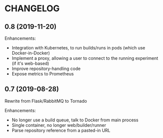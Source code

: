 CHANGELOG
=========

0.8 (2019-11-20)
----------------

Enhancements:
* Integration with Kubernetes, to run builds/runs in pods (which use Docker-in-Docker)
* Implement a proxy, allowing a user to connect to the running experiment (if it's web-based)
* Improve repository-handling code
* Expose metrics to Prometheus

0.7 (2019-08-28)
----------------

Rewrite from Flask/RabbitMQ to Tornado

Enhancements:
* No longer use a build queue, talk to Docker from main process
* Single container, no longer web/builder/runner
* Parse repository reference from a pasted-in URL
